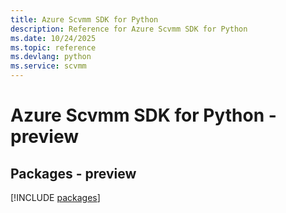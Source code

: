 ```yaml
---
title: Azure Scvmm SDK for Python
description: Reference for Azure Scvmm SDK for Python
ms.date: 10/24/2025
ms.topic: reference
ms.devlang: python
ms.service: scvmm
---
```

# Azure Scvmm SDK for Python - preview
## Packages - preview
[!INCLUDE [packages](scvmm-index.md)]